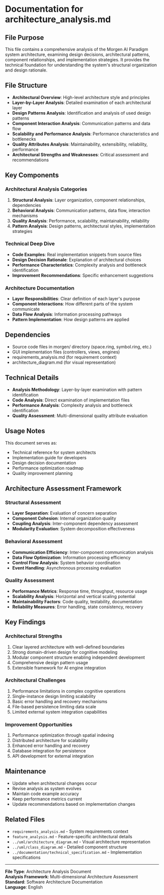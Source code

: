 # Documentation for architecture_analysis.md

## File Purpose
This file contains a comprehensive analysis of the Morgen AI Paradigm system architecture, examining design decisions, architectural patterns, component relationships, and implementation strategies. It provides the technical foundation for understanding the system's structural organization and design rationale.

## File Structure
- **Architectural Overview**: High-level architecture style and principles
- **Layer-by-Layer Analysis**: Detailed examination of each architectural layer
- **Design Patterns Analysis**: Identification and analysis of used design patterns
- **Component Interaction Analysis**: Communication patterns and data flow
- **Scalability and Performance Analysis**: Performance characteristics and bottlenecks
- **Quality Attributes Analysis**: Maintainability, extensibility, reliability, performance
- **Architectural Strengths and Weaknesses**: Critical assessment and recommendations

## Key Components

### Architectural Analysis Categories
1. **Structural Analysis**: Layer organization, component relationships, dependencies
2. **Behavioral Analysis**: Communication patterns, data flow, interaction mechanisms
3. **Quality Analysis**: Performance, scalability, maintainability, reliability
4. **Pattern Analysis**: Design patterns, architectural styles, implementation strategies

### Technical Deep Dive
- **Code Examples**: Real implementation snippets from source files
- **Design Decision Rationale**: Explanation of architectural choices
- **Performance Characteristics**: Complexity analysis and bottleneck identification
- **Improvement Recommendations**: Specific enhancement suggestions

### Architecture Documentation
- **Layer Responsibilities**: Clear definition of each layer's purpose
- **Component Interactions**: How different parts of the system communicate
- **Data Flow Analysis**: Information processing pathways
- **Pattern Implementation**: How design patterns are applied

## Dependencies
- Source code files in morgen/ directory (space.ring, symbol.ring, etc.)
- GUI implementation files (controllers, views, engines)
- requirements_analysis.md (for requirement context)
- architecture_diagram.md (for visual representation)

## Technical Details
- **Analysis Methodology**: Layer-by-layer examination with pattern identification
- **Code Analysis**: Direct examination of implementation files
- **Performance Analysis**: Complexity analysis and bottleneck identification
- **Quality Assessment**: Multi-dimensional quality attribute evaluation

## Usage Notes
This document serves as:
- Technical reference for system architects
- Implementation guide for developers
- Design decision documentation
- Performance optimization roadmap
- Quality improvement planning

## Architecture Assessment Framework

### Structural Assessment
- **Layer Separation**: Evaluation of concern separation
- **Component Cohesion**: Internal organization quality
- **Coupling Analysis**: Inter-component dependency assessment
- **Modularity Evaluation**: System decomposition effectiveness

### Behavioral Assessment
- **Communication Efficiency**: Inter-component communication analysis
- **Data Flow Optimization**: Information processing efficiency
- **Control Flow Analysis**: System behavior coordination
- **Event Handling**: Asynchronous processing evaluation

### Quality Assessment
- **Performance Metrics**: Response time, throughput, resource usage
- **Scalability Analysis**: Horizontal and vertical scaling potential
- **Maintainability Factors**: Code quality, testability, documentation
- **Reliability Measures**: Error handling, state consistency, recovery

## Key Findings

### Architectural Strengths
1. Clear layered architecture with well-defined boundaries
2. Strong domain-driven design for cognitive modeling
3. Modular component structure enabling independent development
4. Comprehensive design pattern usage
5. Extensible framework for AI engine integration

### Architectural Challenges
1. Performance limitations in complex cognitive operations
2. Single-instance design limiting scalability
3. Basic error handling and recovery mechanisms
4. File-based persistence limiting data scale
5. Limited external system integration capabilities

### Improvement Opportunities
1. Performance optimization through spatial indexing
2. Distributed architecture for scalability
3. Enhanced error handling and recovery
4. Database integration for persistence
5. API development for external integration

## Maintenance
- Update when architectural changes occur
- Revise analysis as system evolves
- Maintain code example accuracy
- Keep performance metrics current
- Update recommendations based on implementation changes

## Related Files
- `requirements_analysis.md` - System requirements context
- `feature_analysis.md` - Feature-specific architectural details
- `../uml/architecture_diagram.md` - Visual architecture representation
- `../uml/class_diagram.md` - Detailed component structure
- `../documentation/technical_specification.md` - Implementation specifications

---
**File Type**: Architecture Analysis Document  
**Analysis Framework**: Multi-dimensional Architecture Assessment  
**Standard**: Software Architecture Documentation  
**Language**: English
